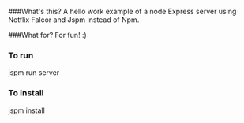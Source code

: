 ###What's this?
A hello work example of a node Express server using Netflix Falcor and Jspm instead of Npm.

###What for?
For fun! :)

### To run
jspm run server 

### To install
jspm install